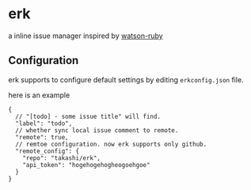 # erk

a inline issue manager inspired by [watson-ruby](https://github.com/nhmood/watson-ruby)

## Configuration

erk supports to configure default settings by editing `erkconfig.json` file.

here is an example

```
{
  // "[todo] - some issue title" will find.
  "label": "todo",
  // whether sync local issue comment to remote.
  "remote": true,
  // remtoe configuration. now erk supports only github.
  "remote_config": {
    "repo": "takashi/erk",
    "api_token": "hogehogehogheogoehgoe"
  }
}
```
